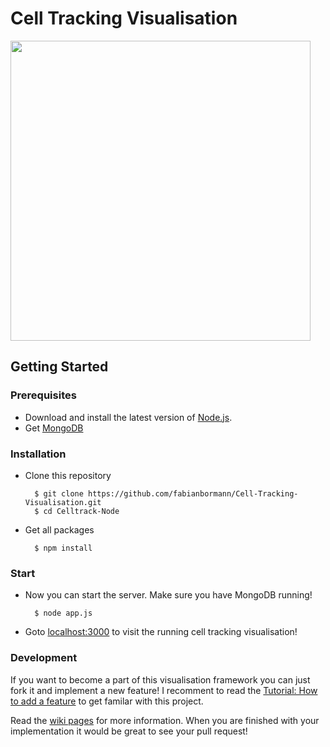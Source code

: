 # Cell Tracking Visualisation

<img src="https://cloud.githubusercontent.com/assets/1525818/12359148/1c34d2ba-bbb1-11e5-9e4b-80fe7f6f3ea3.png" width="480">

## Getting Started

### Prerequisites

* Download and install the latest version of [Node.js](https://nodejs.org/en/).
* Get [MongoDB](https://www.mongodb.org/) 

### Installation 

* Clone this repository

		$ git clone https://github.com/fabianbormann/Cell-Tracking-Visualisation.git
		$ cd Celltrack-Node
	
* Get all packages

		$ npm install

### Start 

* Now you can start the server. Make sure you have MongoDB running!

		$ node app.js

* Goto [localhost:3000](http://localhost:3000/) to visit the running cell tracking visualisation!

### Development

If you want to become a part of this visualisation framework you can just fork it and implement a new feature!
I recomment to read the [Tutorial: How to add a feature](https://github.com/fabianbormann/Cell-Tracking-Visualisation/wiki/Tutorial:-How-to-add-a-feature) to get familar with this project.

Read the [wiki pages](https://github.com/fabianbormann/Cell-Tracking-Visualisation/wiki) for more information. When you are finished with your implementation it would be great to see your pull request!
